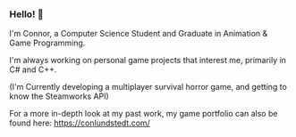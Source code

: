 ### Hello! 👋
I'm Connor, a Computer Science Student and Graduate in Animation & Game Programming. 

I'm always working on personal game projects that interest me, primarily in C# and C++.

(I'm Currently developing a multiplayer survival horror game, and getting to know the Steamworks API)

For a more in-depth look at my past work, my game portfolio can also be found here: https://conlundstedt.com/

<!--
**clundstedt225/clundstedt225** is a ✨ _special_ ✨ repository because its `README.md` (this file) appears on your GitHub profile.

Here are some ideas to get you started:

- 🔭 I’m currently working on ...
- 🌱 I’m currently learning ...
- 👯 I’m looking to collaborate on ...
- 🤔 I’m looking for help with ...
- 📫 How to reach me: ...
- ⚡ Fun fact: ...
-->
